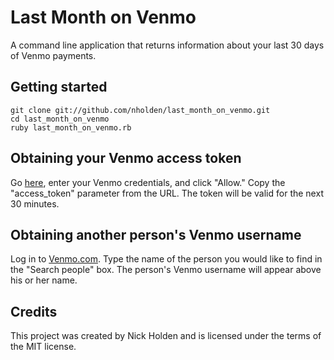 # Last Month on Venmo
A command line application that returns information about your last 30 days of Venmo payments.

## Getting started
```
git clone git://github.com/nholden/last_month_on_venmo.git
cd last_month_on_venmo
ruby last_month_on_venmo.rb
```

## Obtaining your Venmo access token
Go [here](https://api.venmo.com/v1/oauth/authorize?client_id=1494&response_type=token&scope=access_feed,access_profile,access_email,access_phone,access_friends,make_payments,write_apps,access_webhooks,write_webhooks&state=/?), enter your Venmo credentials, and click "Allow." Copy the "access_token" parameter from the URL. The token will be valid for the next 30 minutes.

## Obtaining another person's Venmo username
Log in to [Venmo.com](http://venmo.com). Type the name of the person you would like to find in the "Search people" box. The person's Venmo username will appear above his or her name.

## Credits
This project was created by Nick Holden and is licensed under the terms of the MIT license.
